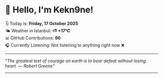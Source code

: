 # 👋 Hello, I'm Kekn9ne!

🗓️ Today is: **Friday, 17 October 2025**  
🌤️ Weather in Istanbul: **⛅️  +17°C**  
📊 GitHub Contributions: **90**  
🎧 Currently Listening: Not listening to anything right now ❌

---

_"The greatest test of courage on earth is to bear defeat without losing heart. — *Robert Greene*"_

---

